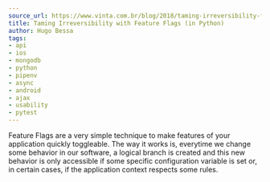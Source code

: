 ```yaml
---
source_url: https://www.vinta.com.br/blog/2018/taming-irreversibility-feature-flags-python/
title: Taming Irreversibility with Feature Flags (in Python)
author: Hugo Bessa
tags:
- api
- ios
- mongodb
- python
- pipenv
- async
- android
- ajax
- usability
- pytest
---
```


Feature Flags are a very simple technique to make features of your application quickly toggleable. The way it works is, everytime we change some behavior in our software, a logical branch is created and this new behavior is only accessible if some specific configuration variable is set or, in certain cases, if the application context respects some rules.
